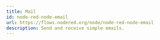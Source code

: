 ```yaml
---
title: Mail
id: node-red-node-email
url: https://flows.nodered.org/node/node-red-node-email
description: Send and receive simple emails.
---
```


